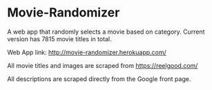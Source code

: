 # Movie-Randomizer

A web app that randomly selects a movie based on category. Current version has 7815 movie titles in total.

Web App link: http://movie-randomizer.herokuapp.com/

All movie titles and images are scraped from https://reelgood.com/

All descriptions are scraped directly from the Google front page.
